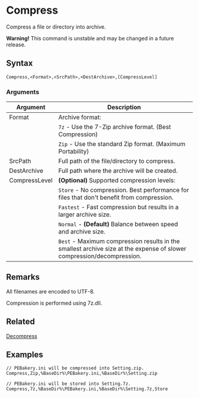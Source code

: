 # Compress

Compress a file or directory into archive.

**Warning!** This command is unstable and may be changed in a future release.

## Syntax

```pebakery
Compress,<Format>,<SrcPath>,<DestArchive>,[CompressLevel]
```

### Arguments

| Argument | Description |
| --- | --- |
| Format | Archive format: |
|| `7z` - Use the 7-Zip archive format. (Best Compression) |
|| `Zip` - Use the standard Zip format. (Maximum Portability) |
| SrcPath | Full path of the file/directory to compress. |
| DestArchive | Full path where the archive will be created. |
| CompressLevel | **(Optional)** Supported compression levels: |
|| `Store` -  No compression. Best performance for files that don't benefit from compression. |
|| `Fastest` - Fast compression but results in a larger archive size. |
|| `Normal` - **(Default)** Balance between speed and archive size. |
|| `Best` - Maximum compression results in the smallest archive size at the expense of slower compression/decompression. |

## Remarks

All filenames are encoded to UTF-8.

Compression is performed using 7z.dll.

## Related

[Decompress](./Decompress.md)

## Examples

```pebakery
// PEBakery.ini will be compressed into Setting.zip.
Compress,Zip,%BaseDir%\PEBakery.ini,%BaseDir%\Setting.zip
```

```pebakery
// PEBakery.ini will be stored into Setting.7z.
Compress,7z,%BaseDir%\PEBakery.ini,%BaseDir%\Setting.7z,Store
```
